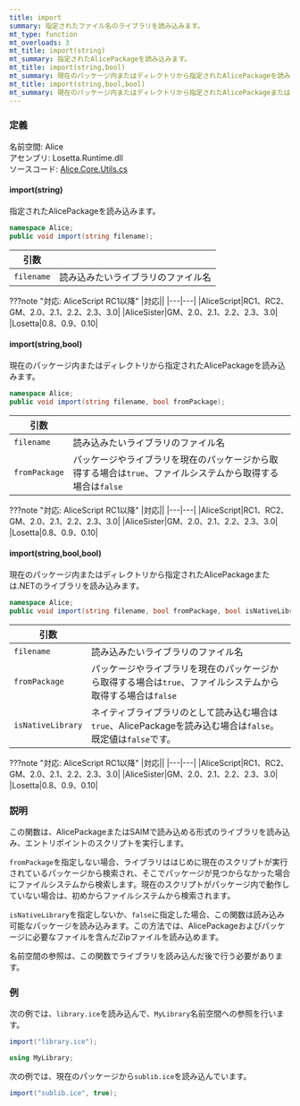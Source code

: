 ```yaml
---
title: import
summary: 指定されたファイル名のライブラリを読み込みます。
mt_type: function
mt_overloads: 3
mt_title: import(string)
mt_summary: 指定されたAlicePackageを読み込みます。
mt_title: import(string,bool)
mt_summary: 現在のパッケージ内またはディレクトリから指定されたAlicePackageを読み込みます。
mt_title: import(string,bool,bool)
mt_summary: 現在のパッケージ内またはディレクトリから指定されたAlicePackageまたは.NETのライブラリを読み込みます。
---
```


### 定義
名前空間: Alice<br/>
アセンブリ: Losetta.Runtime.dll<br/>
ソースコード: [Alice.Core.Utils.cs](https://github.com/WSOFT-Project/Losetta/blob/master/Losetta.Runtime/Core/Alice.Core.Utils.cs)

#### import(string)

指定されたAlicePackageを読み込みます。

```cs title="AliceScript"
namespace Alice;
public void import(string filename);
```

|引数| |
|-|-|
|`filename`| 読み込みたいライブラリのファイル名|

???note "対応: AliceScript RC1以降"
    |対応||
    |---|---|
    |AliceScript|RC1、RC2、GM、2.0、2.1、2.2、2.3、3.0|
    |AliceSister|GM、2.0、2.1、2.2、2.3、3.0|
    |Losetta|0.8、0.9、0.10|

#### import(string,bool)

現在のパッケージ内またはディレクトリから指定されたAlicePackageを読み込みます。

```cs title="AliceScript"
namespace Alice;
public void import(string filename, bool fromPackage);
```

|引数| |
|-|-|
|`filename`| 読み込みたいライブラリのファイル名|
|`fromPackage`|パッケージやライブラリを現在のパッケージから取得する場合は`true`、ファイルシステムから取得する場合は`false`|

???note "対応: AliceScript RC1以降"
    |対応||
    |---|---|
    |AliceScript|RC1、RC2、GM、2.0、2.1、2.2、2.3、3.0|
    |AliceSister|GM、2.0、2.1、2.2、2.3、3.0|
    |Losetta|0.8、0.9、0.10|

#### import(string,bool,bool)

現在のパッケージ内またはディレクトリから指定されたAlicePackageまたは.NETのライブラリを読み込みます。

```cs title="AliceScript"
namespace Alice;
public void import(string filename, bool fromPackage, bool isNativeLibrary);
```

|引数| |
|-|-|
|`filename`| 読み込みたいライブラリのファイル名|
|`fromPackage`|パッケージやライブラリを現在のパッケージから取得する場合は`true`、ファイルシステムから取得する場合は`false`|
|`isNativeLibrary`|ネイティブライブラリのとして読み込む場合は`true`、AlicePackageを読み込む場合は`false`。既定値は`false`です。|

???note "対応: AliceScript RC1以降"
    |対応||
    |---|---|
    |AliceScript|RC1、RC2、GM、2.0、2.1、2.2、2.3、3.0|
    |AliceSister|GM、2.0、2.1、2.2、2.3、3.0|
    |Losetta|0.8、0.9、0.10|

### 説明
この関数は、AlicePackageまたはSAIMで読み込める形式のライブラリを読み込み、エントリポイントのスクリプトを実行します。

`fromPackage`を指定しない場合、ライブラリははじめに現在のスクリプトが実行されているパッケージから検索され、そこでパッケージが見つからなかった場合にファイルシステムから検索します。現在のスクリプトがパッケージ内で動作していない場合は、初めからファイルシステムから検索されます。

`isNativeLibrary`を指定しないか、`false`に指定した場合、この関数は読み込み可能なパッケージを読み込みます。この方法では、AlicePackageおよびパッケージに必要なファイルを含んだZipファイルを読み込めます。

名前空間の参照は、この関数でライブラリを読み込んだ後で行う必要があります。

### 例
次の例では、`library.ice`を読み込んで、`MyLibrary`名前空間への参照を行います。

```cs title="AliceScript"
import("library.ice");

using MyLibrary;
```

次の例では、現在のパッケージから`sublib.ice`を読み込んでいます。

```cs title="AliceScript"
import("sublib.ice", true);
```
